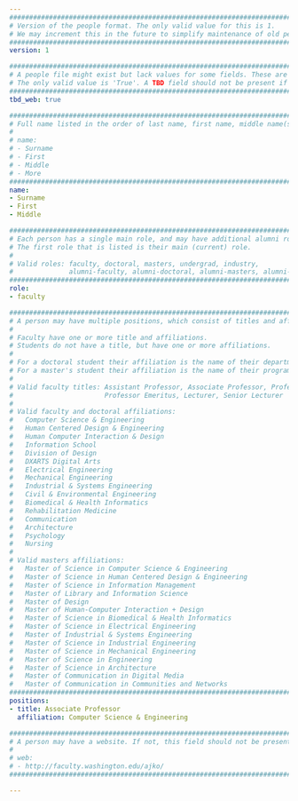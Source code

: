 ```yaml
---
################################################################################
# Version of the people format. The only valid value for this is 1. 
# We may increment this in the future to simplify maintenance of old people.
################################################################################
version: 1

################################################################################
# A people file might exist but lack values for some fields. These are 'TBD'. 
# The only valid value is 'True'. A TBD field should not be present if 'False'.
################################################################################
tbd_web: true

################################################################################
# Full name listed in the order of last name, first name, middle name(s).
#
# name: 
# - Surname
# - First
# - Middle
# - More
################################################################################
name:
- Surname
- First
- Middle

################################################################################
# Each person has a single main role, and may have additional alumni roles.
# The first role that is listed is their main (current) role.
#
# Valid roles: faculty, doctoral, masters, undergrad, industry,
#              alumni-faculty, alumni-doctoral, alumni-masters, alumni-undergrad
################################################################################
role:
- faculty

################################################################################
# A person may have multiple positions, which consist of titles and affiliations.
#
# Faculty have one or more title and affiliations.
# Students do not have a title, but have one or more affiliations.
#
# For a doctoral student their affiliation is the name of their department.
# For a master's student their affiliation is the name of their program.
#
# Valid faculty titles: Assistant Professor, Associate Professor, Professor,
#                       Professor Emeritus, Lecturer, Senior Lecturer
#
# Valid faculty and doctoral affiliations:
#   Computer Science & Engineering
#   Human Centered Design & Engineering
#   Human Computer Interaction & Design
#   Information School
#   Division of Design
#   DXARTS Digital Arts
#   Electrical Engineering
#   Mechanical Engineering
#   Industrial & Systems Engineering
#   Civil & Environmental Engineering
#   Biomedical & Health Informatics
#   Rehabilitation Medicine
#   Communication
#   Architecture
#   Psychology
#   Nursing
# 
# Valid masters affiliations:
#   Master of Science in Computer Science & Engineering
#   Master of Science in Human Centered Design & Engineering
#   Master of Science in Information Management
#   Master of Library and Information Science
#   Master of Design
#   Master of Human-Computer Interaction + Design
#   Master of Science in Biomedical & Health Informatics
#   Master of Science in Electrical Engineering
#   Master of Industrial & Systems Engineering
#   Master of Science in Industrial Engineering
#   Master of Science in Mechanical Engineering
#   Master of Science in Engineering
#   Master of Science in Architecture
#   Master of Communication in Digital Media
#   Master of Communication in Communities and Networks
################################################################################
positions:
- title: Associate Professor
  affiliation: Computer Science & Engineering

################################################################################
# A person may have a website. If not, this field should not be present.
#
# web:
# - http://faculty.washington.edu/ajko/
################################################################################

---
```

